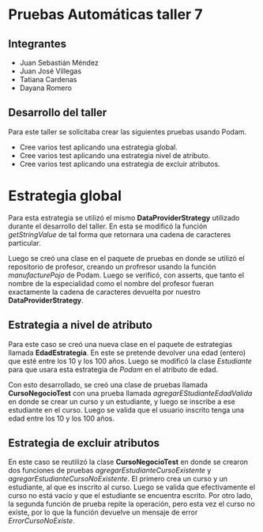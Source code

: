 # Pruebas Automáticas taller 7
## Integrantes

 - Juan Sebastián Méndez
 - Juan José Villegas
 - Tatiana Cardenas
 - Dayana Romero

## Desarrollo del taller

Para este taller se solicitaba crear las siguientes pruebas usando Podam.

 - Cree varios test aplicando una estrategia global.
 - Cree varios test aplicando una estrategia nivel de atributo.
 - Cree varios test aplicando una estrategia de excluir atributos.


# Estrategia global

Para esta estrategia se utilizó el mismo **DataProviderStrategy** utilizado durante el desarrollo del taller. En esta se modificó la función *getStringValue* de tal forma que retornara una cadena de caracteres particular.

Luego se creó una clase en el paquete de pruebas en donde se utilizó el repositorio de profesor, creando un profresor usando la función *manufacturePojo* de Podam. Luego se verificó, con asserts, que tanto el nombre de la especialidad como el nombre del profesor fueran exactamente la cadena de caracteres devuelta por nuestro **DataProviderStrategy**.

## Estrategia a nivel de atributo

Para este caso se creó una nueva clase en el paquete de estrategias llamada **EdadEstrategia**. En este se pretende devolver una edad (entero) que esté entre los 10 y los 100 años. Luego se modificó la clase *Estudiante* para que usara esta estrategia de *Podam* en el atributo de edad.

Con esto desarrollado, se creó una clase de pruebas llamada **CursoNegocioTest** con una prueba llamada *agregarEStudianteEdadValida* en donde se crear un curso y un estudiante, y luego se inscribe a ese estudiante en el curso.  Luego se valida que el usuario inscrito tenga una edad entre los 10 y los 100 años.

## Estrategia de excluir atributos

En este caso se reutilizó la clase **CursoNegocioTest** en donde se crearon dos funciones de pruebas *agregarEstudianteCursoExistente* y *agregarEstudianteCursoNoExistente*. El primero crea un curso y un estudiante, al que es inscrito al curso. Luego se valida que efectivamente el curso no está vacío y que el estudiante se encuentra escrito. Por otro lado, la segunda función de prueba repite la operación, pero esta vez el curso no existe, por lo que la función devuelve un mensaje de error *ErrorCursoNoExiste*.